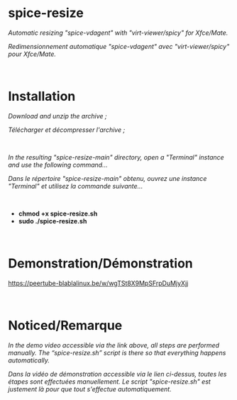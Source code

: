 # spice-resize
_Automatic resizing "spice-vdagent" with "virt-viewer/spicy" for Xfce/Mate._

_Redimensionnement automatique "spice-vdagent" avec "virt-viewer/spicy" pour Xfce/Mate._

</br>

# Installation
_Download and unzip the archive ;_

_Télécharger et décompresser l'archive ;_

</br>

_In the resulting "spice-resize-main" directory, open a "Terminal" instance and use the following command..._

_Dans le répertoire "spice-resize-main" obtenu, ouvrez une instance "Terminal" et utilisez la commande suivante..._

</br>

- **chmod +x spice-resize.sh**
- **sudo ./spice-resize.sh**

</br>

# Demonstration/Démonstration
https://peertube-blablalinux.be/w/wgTSt8X9MpSFrpDuMjyXjj

</br>

# Noticed/Remarque
_In the demo video accessible via the link above, all steps are performed manually._
_The “spice-resize.sh” script is there so that everything happens automatically._

_Dans la vidéo de démonstration accessible via le lien ci-dessus, toutes les étapes sont effectuées manuellement._
_Le script "spice-resize.sh" est justement là pour que tout s'effectue automatiquement._
